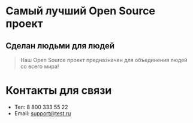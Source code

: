 # Самый лучший Open Source проект

## Сделан людьми для людей

> Наш Open Source проект предназначен для объединения людей со всего мира!

# Контакты для связи
* Тел: 8 800 333 55 22
* Email: support@test.ru
